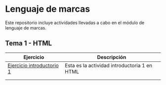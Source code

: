 # Lenguaje de marcas
Este repositorio incluye actividades llevadas a cabo en el módulo de lenguaje de marcas.

## Tema 1 - HTML 

| Ejercicio  | Descripción              |
|------------|--------------------------|
| [Ejercicio introductorio 1](file:///D:/SALVA/FOTOS%20Y%20VIDEO/OneDrive/Escritorio/Actividad%20introductoria%201.html) |Esta es la actividad introductoria 1 en HTML   |
|  |    |
|       |                    |
